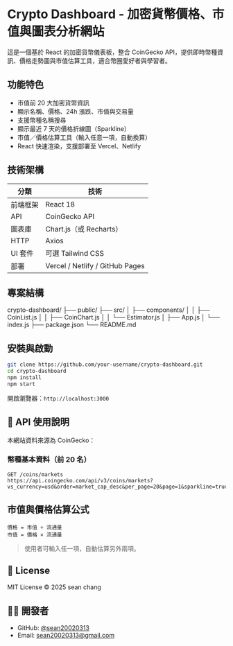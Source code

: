 # Crypto Dashboard - 加密貨幣價格、市值與圖表分析網站

這是一個基於 React 的加密貨幣儀表板，整合 CoinGecko API，提供即時幣種資訊、價格走勢圖與市值估算工具，適合幣圈愛好者與學習者。

## 功能特色

- 市值前 20 大加密貨幣資訊
- 顯示名稱、價格、24h 漲跌、市值與交易量
- 支援幣種名稱搜尋
- 顯示最近 7 天的價格折線圖（Sparkline）
- 市值／價格估算工具（輸入任意一項，自動換算）
- React 快速渲染，支援部署至 Vercel、Netlify

## 技術架構

| 分類     | 技術                            |
| -------- | ------------------------------- |
| 前端框架 | React 18                        |
| API      | CoinGecko API                   |
| 圖表庫   | Chart.js（或 Recharts）         |
| HTTP     | Axios                           |
| UI 套件  | 可選 Tailwind CSS               |
| 部署     | Vercel / Netlify / GitHub Pages |

## 專案結構

crypto-dashboard/
├── public/
├── src/
│   ├── components/
│   │   ├── CoinList.js
│   │   ├── CoinChart.js
│   │   └── Estimator.js
│   ├── App.js
│   └── index.js
├── package.json
└── README.md

## 安裝與啟動

```bash
git clone https://github.com/your-username/crypto-dashboard.git
cd crypto-dashboard
npm install
npm start
```

開啟瀏覽器：`http://localhost:3000`

## 🔌 API 使用說明

本網站資料來源為 CoinGecko：

### 幣種基本資料（前 20 名）

```http
GET /coins/markets
https://api.coingecko.com/api/v3/coins/markets?vs_currency=usd&order=market_cap_desc&per_page=20&page=1&sparkline=true
```

## 市值與價格估算公式

```text
價格 = 市值 ÷ 流通量
市值 = 價格 × 流通量
```

> 使用者可輸入任一項，自動估算另外兩項。

## 📄 License

MIT License © 2025 sean chang

## 🙋‍♂️ 開發者

- GitHub: [@sean20020313](https://github.com/sean20020313/sean20020313.git)
- Email: sean20020313@gmail.com
